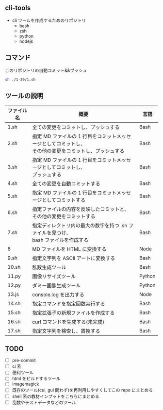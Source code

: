 ## cli-tools

- cli ツールを作成するためのリポジトリ
  - bash
  - zsh
  - python
  - nodejs

## コマンド

このリポジトリの自動コミット&&プッシュ

```bash
sh ./1-30/1.sh
```

## ツールの説明

| ファイル名 | 概要                                                                                                       | 言語   |
| ---------- | ---------------------------------------------------------------------------------------------------------- | ------ |
| 1.sh       | 全ての変更をコミットし、プッシュする                                                                       | Bash   |
| 2.sh       | 指定 MD ファイルの 1 行目をコミットメッセージとしてコミットし、<br> その他の変更をコミットし、プッシュする | Bash   |
| 3.sh       | 指定 MD ファイルの 1 行目をコミットメッセージとしてコミットし、<br> プッシュする                           | Bash   |
| 4.sh       | 全ての変更を自動コミットする                                                                               | Bash   |
| 5.sh       | 指定 MD ファイルの 1 行目をコミットメッセージとしてコミットする                                            | Bash   |
| 6.sh       | 指定ファイルの内容を反映したコミットと、<br> その他の変更をコミットする                                    | Bash   |
| 7.sh       | 指定ディレクトリ内の最大の数字を持つ .sh ファイルを見つけ、<br> bash ファイルを作成する                    | Bash   |
| 8          | MD ファイルを HTML に変換する                                                                              | Node   |
| 9.sh       | 指定文字列を ASCII アートに変換する                                                                        | Bash   |
| 10.sh      | 乱数生成ツール                                                                                             | Bash   |
| 11.py      | 画像リサイズツール                                                                                         | Python |
| 12.py      | ダミー画像生成ツール                                                                                       | Python |
| 13.js      | console.log を出力する                                                                                     | Node   |
| 14.sh      | 指定コマンドを指定回数実行する                                                                             | Bash   |
| 15.sh      | 指定拡張子の新規ファイルを作成する                                                                         | Bash   |
| 16.sh      | curl コマンドを生成する(未完成)                                                                            | Bash   |
| 17.sh      | 指定文字列を検索し、置換する                                                                               | Bash   |

## TODO

- [ ] pre-commit
- [ ] ci 系
- [ ] 便利ツール
- [ ] html をビルドするツール
- [ ] imagemagick
- [ ] 既存のツール(cui, gui 問わず)を再利用しやすくしてこの repo にまとめる
- [ ] shell 系の教材インプットをこちらにまとめる
- [ ] 乱数やテストデータなどのツール
